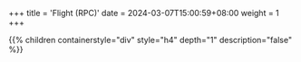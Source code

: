 +++
title = 'Flight (RPC)'
date = 2024-03-07T15:00:59+08:00
weight = 1
+++


{{% children containerstyle="div" style="h4" depth="1" description="false" %}}

